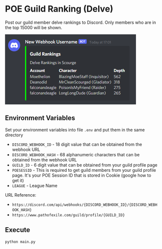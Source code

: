 # POE Guild Ranking (Delve)

Post our guild member delve rankings to Discord. Only members who are in the top 15000 will be shown.

![Sample Discord Message](/readme/ranking.png)

## Environment Variables

Set your environment variables into file `.env` and put them in the same directory

- `DISCORD_WEBHOOK_ID` - 18 digit value that can be obtained from the webhook URL
- `DISCORD_WEBHOOK_HASH` - 68 alphanumeric characters that can be obtained from the webhook URL
- `GUILD_ID` - 6 digit value that can be obtained from your guild profile page
- `POESESSID` - This is required to get guild members from your guild profile page. It's your POE Session ID that is stored in Cookie (google how to get it)
- `LEAGUE` - League Name

URL Reference:
- `https://discord.com/api/webhooks/{DISCORD_WEBHOOK_ID}/{DISCORD_WEBHOOK_HASH}`
- `https://www.pathofexile.com/guild/profile/{GUILD_ID}`

## Execute

```
python main.py
```
